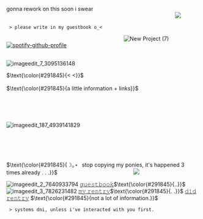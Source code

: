 gonna rework on this soon i swear
⠀⠀⠀⠀⠀⠀⠀⠀⠀⠀⠀⠀⠀⠀⠀⠀⠀⠀⠀⠀⠀⠀⠀⠀⠀⠀⠀⠀⠀⠀⠀⠀⠀⠀⠀⠀⠀⠀⠀⠀⠀⠀⠀![](https://komarev.com/ghpvc/?username=scenemo)
```descom
 > please write in my guestbook o_<
```

⠀⠀⠀ ⠀⠀⠀⠀
⠀⠀⠀⠀⠀ ⠀⠀⠀ ⠀⠀⠀⠀⠀⠀⠀⠀⠀ 
⠀⠀⠀⠀![New Project (7)](https://github.com/scenemo/scenemo/assets/132171598/379c3546-aed5-4e11-8916-6ab09a534015) 
  [![spotify-github-profile](https://spotify-github-profile.vercel.app/api/view?uid=rcz1t3kpewneahhisy6hhxu1j&cover_image=true&theme=novatorem&show_offline=false&background_color=61526f&interchange=false&bar_color=8f51cd&bar_color_cover=false)](https://github.com/kittinan/spotify-github-profile)



⠀⠀⠀ ⠀⠀⠀⠀⠀⠀⠀ ⠀⠀⠀⠀⠀⠀⠀ ⠀⠀⠀⠀⠀⠀⠀ ⠀⠀⠀⠀⠀⠀⠀![imageedit_7_3095136148](https://github.com/scenemo/scenemo/assets/132171598/2769e0f7-e932-4c4c-8d6f-0b182047d91c)

 $\text{\color{#291845}{< <}}$⠀⠀⠀⠀⠀⠀⠀⠀⠀ ⠀⠀⠀⠀⠀⠀⠀⠀⠀ ⠀⠀⠀⠀⠀⠀⠀⠀⠀ ⠀⠀⠀⠀⠀⠀⠀⠀⠀ ⠀⠀⠀⠀⠀⠀⠀⠀⠀ ⠀⠀⠀⠀⠀⠀⠀⠀⠀ ⠀⠀⠀⠀⠀⠀⠀⠀⠀ ⠀⠀⠀⠀⠀⠀ $\text{\color{#291845}{a little information + links}}$






⠀⠀⠀ ⠀⠀⠀⠀⠀⠀⠀ ⠀⠀⠀⠀⠀⠀⠀ ⠀⠀⠀⠀⠀⠀⠀ ⠀⠀⠀⠀⠀⠀⠀⠀⠀⠀⠀⠀⠀⠀⠀ ⠀⠀⠀⠀⠀⠀⠀⠀⠀ ⠀⠀⠀⠀⠀

⠀⠀⠀⠀⠀⠀⠀⠀⠀⠀⠀⠀⠀⠀⠀ ⠀⠀⠀⠀⠀⠀⠀⠀⠀ ⠀⠀⠀⠀⠀⠀ ![imageedit_187_4939141829](https://github.com/tribetwelve/tribetwelve/assets/132171598/e19f5785-6572-40de-abde-9ce87e64e5ac)⠀⠀⠀⠀⠀⠀⠀⠀⠀⠀⠀⠀⠀⠀⠀⠀⠀⠀⠀⠀⠀⠀⠀⠀⠀⠀⠀⠀⠀⠀⠀⠀⠀⠀⠀⠀⠀⠀⠀⠀⠀⠀⠀⠀⠀⠀⠀⠀⠀⠀⠀⠀⠀⠀⠀⠀⠀⠀⠀⠀⠀⠀⠀⠀⠀⠀⠀⠀⠀⠀⠀⠀⠀⠀⠀⠀⠀⠀⠀⠀⠀⠀⠀⠀⠀⠀⠀⠀⠀⠀⠀⠀⠀⠀⠀⠀⠀⠀⠀⠀⠀⠀⠀⠀⠀⠀⠀⠀⠀⠀⠀⠀⠀⠀⠀⠀⠀⠀⠀⠀⠀⠀⠀⠀⠀⠀⠀⠀⠀⠀⠀⠀⠀⠀⠀⠀⠀⠀⠀⠀⠀⠀⠀⠀⠀⠀⠀⠀⠀⠀⠀⠀⠀⠀⠀⠀⠀⠀⠀⠀⠀⠀⠀⠀⠀⠀⠀⠀⠀⠀⠀⠀⠀⠀⠀⠀⠀⠀⠀⠀⠀⠀⠀⠀⠀⠀⠀⠀⠀⠀⠀⠀⠀⠀⠀⠀⠀⠀⠀⠀⠀⠀⠀⠀⠀⠀⠀⠀⠀⠀⠀⠀⠀⠀⠀⠀⠀⠀⠀⠀⠀⠀⠀⠀⠀⠀⠀⠀⠀⠀⠀⠀⠀⠀ $\text{\color{#291845}{☽｡⋆⠀stop copying my ponies, it's happened 3 times already . . .}}$⠀ ⠀⠀⠀⠀⠀⠀⠀⠀⠀⠀⠀⠀⠀⠀⠀⠀⠀⠀![](https://64.media.tumblr.com/a8274ae0d5362a0eb19a89aecf3046b9/f651789587d2564c-a4/s75x75_c1/ac3b58a9d07320b5d3e1363afa2084c204c274cd.gifv)     ⠀

![imageedit_2_7640933794](https://github.com/scenemo/scenemo/assets/132171598/2ff06a70-2968-4a72-bd99-d9a93a7ae22c)
 [𝚐𝚞𝚎𝚜𝚝𝚋𝚘𝚘𝚔](https://sickeningboy.123guestbook.com/)$\text{\color{#291845}{..}}$ ![imageedit_3_7826231482](https://github.com/scenemo/scenemo/assets/132171598/ae18a32f-25a9-4c1a-ad21-ca721c7650c1)
[𝚖𝚢 𝚛𝚎𝚗𝚝𝚛𝚢](https://rentry.co/jeff)$\text{\color{#291845}{. .}}$ [𝚍𝚒𝚍 𝚛𝚎𝚗𝚝𝚛𝚢](https://rentry.co/DlD) $\text{\color{#291845}{not a lot of information.}}$


``` descom
 > systems dni, unless i've interacted with you first.
```
